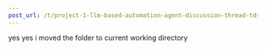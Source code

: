 ```yaml
---
post_url: /t/project-1-llm-based-automation-agent-discussion-thread-tds-jan-2025/164277/303
---
```

yes yes i moved the folder to current working directory